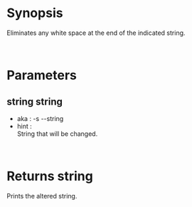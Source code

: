# Synopsis

Eliminates any white space at the end of the indicated string.



&nbsp;

# Parameters

## string string

- aka       : -s --string
- hint      :  
  String that will be changed.

&nbsp;



# Returns string

Prints the altered string.